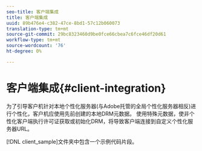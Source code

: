 ```yaml
---
seo-title: 客户端集成
title: 客户端集成
uuid: 89b476e4-c382-47ce-8bd1-57c12b060073
translation-type: tm+mt
source-git-commit: 29bc8323460d9be0fce66cbea7c6fce46df20d61
workflow-type: tm+mt
source-wordcount: '76'
ht-degree: 0%

---
```



# 客户端集成{#client-integration}

为了引导客户机针对本地个性化服务器(与Adobe托管的全局个性化服务器相反)进行个性化，客户机应使用先前创建的本地DRM元数据。 使用特殊元数据，使非个性化客户端执行许可证获取或初始化DRM，将导致客户端连接到自定义个性化服务器URL。

[!DNL client_sample]文件夹中包含一个示例代码片段。

